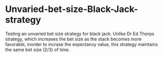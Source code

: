 # Unvaried-bet-size-Black-Jack-strategy
Testing an unvaried bet size strategy for black jack. Unlike Dr Ed Thorps strategy, which increases the bet size as the stack becomes more favorable, inorder to incrase the expectancy value, this strategy maintains the same bet size (2/3) of time.
